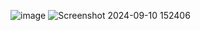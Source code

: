 




![image](https://github.com/user-attachments/assets/4d6347e4-cdf0-4444-9b8e-43141e856e5b)
![Screenshot 2024-09-10 152406](https://github.com/user-attachments/assets/0c6400f7-18f6-48e2-a394-991800ad014b)
